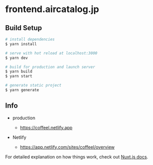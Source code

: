 # frontend.aircatalog.jp

## Build Setup

```bash
# install dependencies
$ yarn install

# serve with hot reload at localhost:3000
$ yarn dev

# build for production and launch server
$ yarn build
$ yarn start

# generate static project
$ yarn generate
```

## Info

- production
  - https://coffeel.netlify.app

- Netlify
  - https://app.netlify.com/sites/coffeel/overview

For detailed explanation on how things work, check out [Nuxt.js docs](https://nuxtjs.org).
